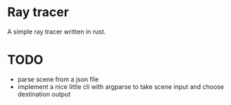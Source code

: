 # Ray tracer

A simple ray tracer written in rust. 

# TODO

- parse scene from a json file
- implement a nice little cli with argparse to take scene input and choose destination output


